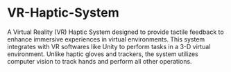 # VR-Haptic-System
A Virtual Reality (VR) Haptic System designed to provide tactile feedback to enhance immersive experiences in virtual environments. This system integrates with VR softwares like Unity to perform tasks in a 3-D
virtual environment. Unlike haptic gloves and trackers, the system utilizes computer vision to track hands and perform all other operations.
